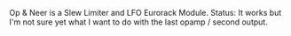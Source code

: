 Op & Neer is a Slew Limiter and LFO Eurorack Module.
Status: It works but I'm not sure yet what I want to do with the last opamp / second output.
